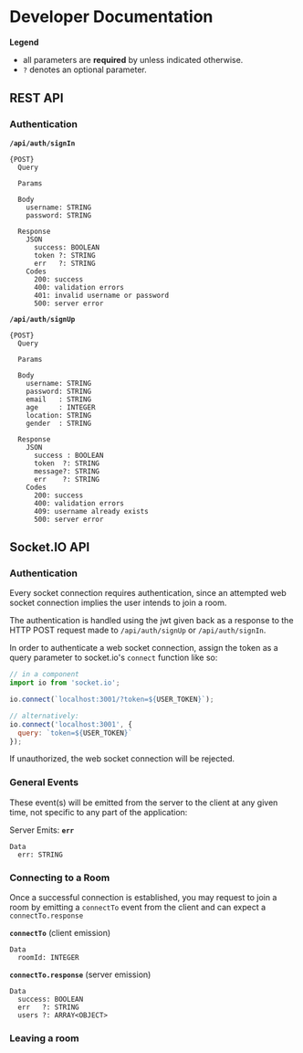 # Developer Documentation

**Legend**

* all parameters are **required** by unless indicated otherwise.
* `?` denotes an optional parameter.

## REST API

### Authentication

**`/api/auth/signIn`**

```plaintext
{POST}
  Query

  Params

  Body
    username: STRING
    password: STRING

  Response
    JSON
      success: BOOLEAN
      token ?: STRING
      err   ?: STRING
    Codes
      200: success
      400: validation errors
      401: invalid username or password
      500: server error
```

**`/api/auth/signUp`**

```plaintext
{POST}
  Query

  Params

  Body
    username: STRING
    password: STRING
    email   : STRING
    age     : INTEGER
    location: STRING
    gender  : STRING

  Response
    JSON
      success : BOOLEAN
      token  ?: STRING
      message?: STRING
      err    ?: STRING
    Codes
      200: success
      400: validation errors
      409: username already exists
      500: server error
```

## Socket.IO API

### Authentication

Every socket connection requires authentication, since an attempted web socket connection implies the user intends to join a room.

The authentication is handled using the jwt given back as a response to the HTTP POST request made to `/api/auth/signUp` or `/api/auth/signIn`.

In order to authenticate a web socket connection, assign the token as a query parameter to socket.io's `connect` function like so:

```javascript
// in a component
import io from 'socket.io';

io.connect(`localhost:3001/?token=${USER_TOKEN}`);

// alternatively:
io.connect('localhost:3001', { 
  query: `token=${USER_TOKEN}` 
});
```

If unauthorized, the web socket connection will be rejected.

### General Events

These event(s) will be emitted from the server to the client at any given time, not specific to any part of the application:

Server Emits: **`err`**

```plaintext
Data
  err: STRING
```

### Connecting to a Room

Once a successful connection is established, you may request to join a room by emitting a `connectTo` event from the client and can expect a `connectTo.response` 

**`connectTo`** (client emission)

```plaintext
Data
  roomId: INTEGER
```

**`connectTo.response`** (server emission)

```plaintext
Data
  success: BOOLEAN
  err   ?: STRING
  users ?: ARRAY<OBJECT>
```

### Leaving a room

